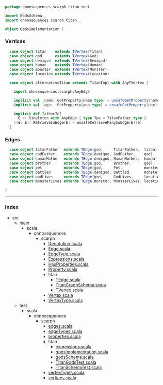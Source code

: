 
```scala
package ohnosequences.scarph.titan.test

import GodsSchema._
import ohnosequences.scarph.titan._

object GodsImplementation {
```


### Vertices


```scala
  case object titan    extends TVertex(Titan)
  case object god      extends TVertex(God)
  case object demigod  extends TVertex(Demigod)
  case object human    extends TVertex(Human)
  case object monster  extends TVertex(Monster)
  case object location extends TVertex(Location)

  case object alternativeTitan extends TitanImpl with AnyTVertex {

    import ohnosequences.scarph.AnyEdge

    implicit val _name: GetProperty[name.type] = unsafeGetProperty(name)
    implicit val _age:  GetProperty[age.type] = unsafeGetProperty(age)

    implicit def fatherIn[
      E <: Singleton with AnyEdge { type Tpe = TitanFather.type }
    ](e: E): RetrieveInEdge[E] = unsafeRetrieveManyInEdge[E](e)
  }
```


### Edges


```scala
  case object titanFather  extends TEdge(god,     TitanFather,  titan)
  case object godFather    extends TEdge(demigod, GodFather,    god)
  case object humanMother  extends TEdge(demigod, HumanMother,  human)
  case object brother      extends TEdge(god,     Brother,      god)
  case object pet          extends TEdge(god,     Pet,          monster)
  case object battled      extends TEdge(demigod, Battled,      monster)
  case object godLives     extends TEdge(god,     GodLives,     location)
  case object monsterLives extends TEdge(monster, MonsterLives, location)

}

```


------

### Index

+ src
  + main
    + scala
      + ohnosequences
        + scarph
          + [Denotation.scala][main/scala/ohnosequences/scarph/Denotation.scala]
          + [Edge.scala][main/scala/ohnosequences/scarph/Edge.scala]
          + [EdgeType.scala][main/scala/ohnosequences/scarph/EdgeType.scala]
          + [Expressions.scala][main/scala/ohnosequences/scarph/Expressions.scala]
          + [HasProperties.scala][main/scala/ohnosequences/scarph/HasProperties.scala]
          + [Property.scala][main/scala/ohnosequences/scarph/Property.scala]
          + titan
            + [TEdge.scala][main/scala/ohnosequences/scarph/titan/TEdge.scala]
            + [TitanGraphSchema.scala][main/scala/ohnosequences/scarph/titan/TitanGraphSchema.scala]
            + [TVertex.scala][main/scala/ohnosequences/scarph/titan/TVertex.scala]
          + [Vertex.scala][main/scala/ohnosequences/scarph/Vertex.scala]
          + [VertexType.scala][main/scala/ohnosequences/scarph/VertexType.scala]
  + test
    + scala
      + ohnosequences
        + scarph
          + [edges.scala][test/scala/ohnosequences/scarph/edges.scala]
          + [edgeTypes.scala][test/scala/ohnosequences/scarph/edgeTypes.scala]
          + [properties.scala][test/scala/ohnosequences/scarph/properties.scala]
          + titan
            + [expressions.scala][test/scala/ohnosequences/scarph/titan/expressions.scala]
            + [godsImplementation.scala][test/scala/ohnosequences/scarph/titan/godsImplementation.scala]
            + [godsSchema.scala][test/scala/ohnosequences/scarph/titan/godsSchema.scala]
            + [TitanGodsTest.scala][test/scala/ohnosequences/scarph/titan/TitanGodsTest.scala]
            + [TitanSchemaTest.scala][test/scala/ohnosequences/scarph/titan/TitanSchemaTest.scala]
          + [vertexTypes.scala][test/scala/ohnosequences/scarph/vertexTypes.scala]
          + [vertices.scala][test/scala/ohnosequences/scarph/vertices.scala]

[main/scala/ohnosequences/scarph/Denotation.scala]: ../../../../../main/scala/ohnosequences/scarph/Denotation.scala.md
[main/scala/ohnosequences/scarph/Edge.scala]: ../../../../../main/scala/ohnosequences/scarph/Edge.scala.md
[main/scala/ohnosequences/scarph/EdgeType.scala]: ../../../../../main/scala/ohnosequences/scarph/EdgeType.scala.md
[main/scala/ohnosequences/scarph/Expressions.scala]: ../../../../../main/scala/ohnosequences/scarph/Expressions.scala.md
[main/scala/ohnosequences/scarph/HasProperties.scala]: ../../../../../main/scala/ohnosequences/scarph/HasProperties.scala.md
[main/scala/ohnosequences/scarph/Property.scala]: ../../../../../main/scala/ohnosequences/scarph/Property.scala.md
[main/scala/ohnosequences/scarph/titan/TEdge.scala]: ../../../../../main/scala/ohnosequences/scarph/titan/TEdge.scala.md
[main/scala/ohnosequences/scarph/titan/TitanGraphSchema.scala]: ../../../../../main/scala/ohnosequences/scarph/titan/TitanGraphSchema.scala.md
[main/scala/ohnosequences/scarph/titan/TVertex.scala]: ../../../../../main/scala/ohnosequences/scarph/titan/TVertex.scala.md
[main/scala/ohnosequences/scarph/Vertex.scala]: ../../../../../main/scala/ohnosequences/scarph/Vertex.scala.md
[main/scala/ohnosequences/scarph/VertexType.scala]: ../../../../../main/scala/ohnosequences/scarph/VertexType.scala.md
[test/scala/ohnosequences/scarph/edges.scala]: ../edges.scala.md
[test/scala/ohnosequences/scarph/edgeTypes.scala]: ../edgeTypes.scala.md
[test/scala/ohnosequences/scarph/properties.scala]: ../properties.scala.md
[test/scala/ohnosequences/scarph/titan/expressions.scala]: expressions.scala.md
[test/scala/ohnosequences/scarph/titan/godsImplementation.scala]: godsImplementation.scala.md
[test/scala/ohnosequences/scarph/titan/godsSchema.scala]: godsSchema.scala.md
[test/scala/ohnosequences/scarph/titan/TitanGodsTest.scala]: TitanGodsTest.scala.md
[test/scala/ohnosequences/scarph/titan/TitanSchemaTest.scala]: TitanSchemaTest.scala.md
[test/scala/ohnosequences/scarph/vertexTypes.scala]: ../vertexTypes.scala.md
[test/scala/ohnosequences/scarph/vertices.scala]: ../vertices.scala.md